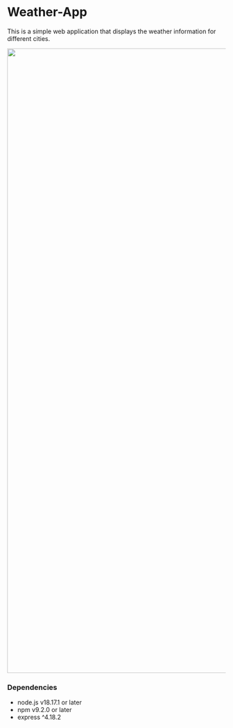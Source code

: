 # Weather-App

This is a simple web application that displays the weather information for different cities.

<img width="1440" src="https://github.com/user-attachments/assets/0ca8b542-50e6-4a5a-aa73-6e66774d17a5">

### Dependencies
  - node.js v18.17.1 or later
  - npm v9.2.0 or later
  - express ^4.18.2
